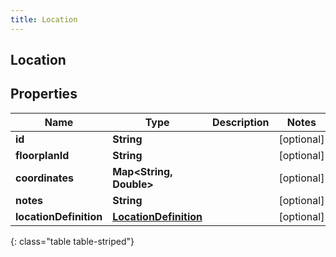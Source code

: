 ```yaml
---
title: Location
---
```

## Location


## Properties

| Name | Type | Description | Notes |
| ------------ | ------------- | ------------- | ------------- |
| **id** | **String** |  |  [optional] |
| **floorplanId** | **String** |  |  [optional] |
| **coordinates** | **Map&lt;String, Double&gt;** |  |  [optional] |
| **notes** | **String** |  |  [optional] |
| **locationDefinition** | [**LocationDefinition**](LocationDefinition.html) |  |  [optional] |
{: class="table table-striped"}



